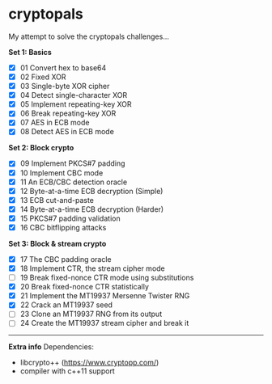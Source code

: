 # cryptopals
My attempt to solve the cryptopals challenges...

**Set 1: Basics**
- [x] 01 Convert hex to base64
- [x] 02 Fixed XOR
- [x] 03 Single-byte XOR cipher
- [x] 04 Detect single-character XOR
- [x] 05 Implement repeating-key XOR
- [x] 06 Break repeating-key XOR
- [x] 07 AES in ECB mode
- [x] 08 Detect AES in ECB mode

**Set 2: Block crypto**
- [x] 09 Implement PKCS#7 padding
- [x] 10 Implement CBC mode
- [x] 11 An ECB/CBC detection oracle
- [x] 12 Byte-at-a-time ECB decryption (Simple)
- [x] 13 ECB cut-and-paste
- [x] 14 Byte-at-a-time ECB decryption (Harder)
- [x] 15 PKCS#7 padding validation
- [x] 16 CBC bitflipping attacks

**Set 3: Block & stream crypto**
- [x] 17 The CBC padding oracle
- [x] 18 Implement CTR, the stream cipher mode
- [ ] 19 Break fixed-nonce CTR mode using substitutions
- [x] 20 Break fixed-nonce CTR statistically
- [x] 21 Implement the MT19937 Mersenne Twister RNG
- [x] 22 Crack an MT19937 seed
- [ ] 23 Clone an MT19937 RNG from its output
- [ ] 24 Create the MT19937 stream cipher and break it

---
**Extra info**
Dependencies:
 - libcrypto++ (https://www.cryptopp.com/)
 - compiler with c++11 support

